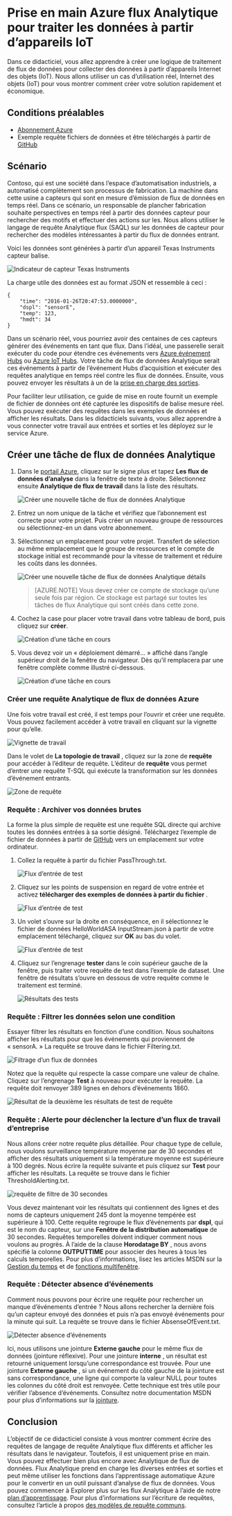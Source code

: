 <properties
    pageTitle="Prise en main Azure flux Analytique pour traiter les données à partir d’appareils IoT. | Microsoft Azure"
    description="Flux de balises et les données de capteur avec analytique de flux de données et le traitement des données en temps réel IoT"
    keywords="solution IOT, prise en main iot"
    services="stream-analytics"
    documentationCenter=""
    authors="jeffstokes72"
    manager="jhubbard"
    editor="cgronlun"
/>

<tags
    ms.service="stream-analytics"
    ms.devlang="na"
    ms.topic="hero-article"
    ms.tgt_pltfrm="na"
    ms.workload="data-services"
    ms.date="10/19/2016"
    ms.author="jeffstok"
/>

# <a name="get-started-with-azure-stream-analytics-to-process-data-from-iot-devices"></a>Prise en main Azure flux Analytique pour traiter les données à partir d’appareils IoT

Dans ce didacticiel, vous allez apprendre à créer une logique de traitement de flux de données pour collecter des données à partir d’appareils Internet des objets (IoT). Nous allons utiliser un cas d’utilisation réel, Internet des objets (IoT) pour vous montrer comment créer votre solution rapidement et économique.

## <a name="prerequisites"></a>Conditions préalables

-   [Abonnement Azure](https://azure.microsoft.com/pricing/free-trial/)
-   Exemple requête fichiers de données et être téléchargés à partir de [GitHub](https://aka.ms/azure-stream-analytics-get-started-iot)

## <a name="scenario"></a>Scénario

Contoso, qui est une société dans l’espace d’automatisation industriels, a automatisé complètement son processus de fabrication. La machine dans cette usine a capteurs qui sont en mesure d’émission de flux de données en temps réel. Dans ce scénario, un responsable de plancher fabrication souhaite perspectives en temps réel à partir des données capteur pour rechercher des motifs et effectuer des actions sur les. Nous allons utiliser le langage de requête Analytique flux (SAQL) sur les données de capteur pour rechercher des modèles intéressantes à partir du flux de données entrant.

Voici les données sont générées à partir d’un appareil Texas Instruments capteur balise.

![Indicateur de capteur Texas Instruments](./media/stream-analytics-get-started-with-iot-devices/stream-analytics-get-started-with-iot-devices-01.jpg)

La charge utile des données est au format JSON et ressemble à ceci :


    {
        "time": "2016-01-26T20:47:53.0000000",  
        "dspl": "sensorE",  
        "temp": 123,  
        "hmdt": 34  
    }  

Dans un scénario réel, vous pourriez avoir des centaines de ces capteurs générer des événements en tant que flux. Dans l’idéal, une passerelle serait exécuter du code pour étendre ces événements vers [Azure événement Hubs](https://azure.microsoft.com/services/event-hubs/) ou [Azure IoT Hubs](https://azure.microsoft.com/services/iot-hub/). Votre tâche de flux de données Analytique serait ces événements à partir de l’événement Hubs d’acquisition et exécuter des requêtes analytique en temps réel contre les flux de données. Ensuite, vous pouvez envoyer les résultats à un de la [prise en charge des sorties](stream-analytics-define-outputs.md).

Pour faciliter leur utilisation, ce guide de mise en route fournit un exemple de fichier de données ont été capturée les dispositifs de balise mesure réel. Vous pouvez exécuter des requêtes dans les exemples de données et afficher les résultats. Dans les didacticiels suivants, vous allez apprendre à vous connecter votre travail aux entrées et sorties et les déployez sur le service Azure.

## <a name="create-a-stream-analytics-job"></a>Créer une tâche de flux de données Analytique

1. Dans le [portail Azure](http://portal.azure.com), cliquez sur le signe plus et tapez **Les flux de données d’analyse** dans la fenêtre de texte à droite. Sélectionnez ensuite **Analytique de flux de travail** dans la liste des résultats.

    ![Créer une nouvelle tâche de flux de données Analytique](./media/stream-analytics-get-started-with-iot-devices/stream-analytics-get-started-with-iot-devices-02.png)

2. Entrez un nom unique de la tâche et vérifiez que l’abonnement est correcte pour votre projet. Puis créer un nouveau groupe de ressources ou sélectionnez-en un dans votre abonnement.

3. Sélectionnez un emplacement pour votre projet. Transfert de sélection au même emplacement que le groupe de ressources et le compte de stockage initial est recommandé pour la vitesse de traitement et réduire les coûts dans les données.

    ![Créer une nouvelle tâche de flux de données Analytique détails](./media/stream-analytics-get-started-with-iot-devices/stream-analytics-get-started-with-iot-devices-03.png)

    > [AZURE.NOTE] Vous devez créer ce compte de stockage qu’une seule fois par région. Ce stockage est partagé sur toutes les tâches de flux Analytique qui sont créés dans cette zone.

4. Cochez la case pour placer votre travail dans votre tableau de bord, puis cliquez sur **créer**.

    ![Création d’une tâche en cours](./media/stream-analytics-get-started-with-iot-devices/stream-analytics-get-started-with-iot-devices-03a.png)

5. Vous devez voir un « déploiement démarré... » affiché dans l’angle supérieur droit de la fenêtre du navigateur. Dès qu’il remplacera par une fenêtre complète comme illustré ci-dessous.

    ![Création d’une tâche en cours](./media/stream-analytics-get-started-with-iot-devices/stream-analytics-get-started-with-iot-devices-03b.png)

### <a name="create-an-azure-stream-analytics-query"></a>Créer une requête Analytique de flux de données Azure

Une fois votre travail est créé, il est temps pour l’ouvrir et créer une requête. Vous pouvez facilement accéder à votre travail en cliquant sur la vignette pour qu’elle.

![Vignette de travail](./media/stream-analytics-get-started-with-iot-devices/stream-analytics-get-started-with-iot-devices-04.png)

Dans le volet de **La topologie de travail** , cliquez sur la zone de **requête** pour accéder à l’éditeur de requête. L’éditeur de **requête** vous permet d’entrer une requête T-SQL qui exécute la transformation sur les données d’événement entrants.

![Zone de requête](./media/stream-analytics-get-started-with-iot-devices/stream-analytics-get-started-with-iot-devices-05.png)

### <a name="query-archive-your-raw-data"></a>Requête : Archiver vos données brutes

La forme la plus simple de requête est une requête SQL directe qui archive toutes les données entrées à sa sortie désigné. Téléchargez l’exemple de fichier de données à partir de [GitHub](https://aka.ms/azure-stream-analytics-get-started-iot) vers un emplacement sur votre ordinateur. 

1. Collez la requête à partir du fichier PassThrough.txt. 

    ![Flux d’entrée de test](./media/stream-analytics-get-started-with-iot-devices/stream-analytics-get-started-with-iot-devices-06.png)

2. Cliquez sur les points de suspension en regard de votre entrée et activez **télécharger des exemples de données à partir du fichier** .

    ![Flux d’entrée de test](./media/stream-analytics-get-started-with-iot-devices/stream-analytics-get-started-with-iot-devices-06a.png)

3. Un volet s’ouvre sur la droite en conséquence, en il sélectionnez le fichier de données HelloWorldASA InputStream.json à partir de votre emplacement téléchargé, cliquez sur **OK** au bas du volet.

    ![Flux d’entrée de test](./media/stream-analytics-get-started-with-iot-devices/stream-analytics-get-started-with-iot-devices-06b.png)

4. Cliquez sur l’engrenage **tester** dans le coin supérieur gauche de la fenêtre, puis traiter votre requête de test dans l’exemple de dataset. Une fenêtre de résultats s’ouvre en dessous de votre requête comme le traitement est terminé.

    ![Résultats des tests](./media/stream-analytics-get-started-with-iot-devices/stream-analytics-get-started-with-iot-devices-07.png)

### <a name="query-filter-the-data-based-on-a-condition"></a>Requête : Filtrer les données selon une condition

Essayer filtrer les résultats en fonction d’une condition. Nous souhaitons afficher les résultats pour que les événements qui proviennent de « sensorA. » La requête se trouve dans le fichier Filtering.txt.

![Filtrage d’un flux de données](./media/stream-analytics-get-started-with-iot-devices/stream-analytics-get-started-with-iot-devices-08.png)

Notez que la requête qui respecte la casse compare une valeur de chaîne. Cliquez sur l’engrenage **Test** à nouveau pour exécuter la requête. La requête doit renvoyer 389 lignes en dehors d’événements 1860.

![Résultat de la deuxième les résultats de test de requête](./media/stream-analytics-get-started-with-iot-devices/stream-analytics-get-started-with-iot-devices-09.png)

### <a name="query-alert-to-trigger-a-business-workflow"></a>Requête : Alerte pour déclencher la lecture d’un flux de travail d’entreprise

Nous allons créer notre requête plus détaillée. Pour chaque type de cellule, nous voulons surveillance température moyenne par de 30 secondes et afficher des résultats uniquement si la température moyenne est supérieure à 100 degrés. Nous écrire la requête suivante et puis cliquez sur **Test** pour afficher les résultats. La requête se trouve dans le fichier ThresholdAlerting.txt.

![requête de filtre de 30 secondes](./media/stream-analytics-get-started-with-iot-devices/stream-analytics-get-started-with-iot-devices-10.png)

Vous devez maintenant voir les résultats qui contiennent des lignes et des noms de capteurs uniquement 245 dont la moyenne tempérée est supérieure à 100. Cette requête regroupe le flux d’événements par **dspl**, qui est le nom du capteur, sur une **Fenêtre de la distribution automatique** de 30 secondes. Requêtes temporelles doivent indiquer comment nous voulons au progrès. À l’aide de la clause **Horodatage BY** , nous avons spécifié la colonne **OUTPUTTIME** pour associer des heures à tous les calculs temporelles. Pour plus d’informations, lisez les articles MSDN sur la [Gestion du temps](https://msdn.microsoft.com/library/azure/mt582045.aspx) et de [fonctions multifenêtre](https://msdn.microsoft.com/library/azure/dn835019.aspx).

### <a name="query-detect-absence-of-events"></a>Requête : Détecter absence d’événements

Comment nous pouvons pour écrire une requête pour rechercher un manque d’événements d’entrée ? Nous allons rechercher la dernière fois qu’un capteur envoyé des données et puis n’a pas envoyé événements pour la minute qui suit. La requête se trouve dans le fichier AbsenseOfEvent.txt.

![Détecter absence d’événements](./media/stream-analytics-get-started-with-iot-devices/stream-analytics-get-started-with-iot-devices-11.png)

Ici, nous utilisons une jointure **Externe gauche** pour le même flux de données (jointure réflexive). Pour une jointure **interne** , un résultat est retourné uniquement lorsqu’une correspondance est trouvée.  Pour une jointure **Externe gauche** , si un événement du côté gauche de la jointure est sans correspondance, une ligne qui comporte la valeur NULL pour toutes les colonnes du côté droit est renvoyée. Cette technique est très utile pour vérifier l’absence d’événements. Consultez notre documentation MSDN pour plus d’informations sur la [jointure](https://msdn.microsoft.com/library/azure/dn835026.aspx).

## <a name="conclusion"></a>Conclusion

L’objectif de ce didacticiel consiste à vous montrer comment écrire des requêtes de langage de requête Analytique flux différents et afficher les résultats dans le navigateur. Toutefois, il est uniquement prise en main. Vous pouvez effectuer bien plus encore avec Analytique de flux de données. Flux Analytique prend en charge les diverses entrées et sorties et peut même utiliser les fonctions dans l’apprentissage automatique Azure pour le convertir en un outil puissant d’analyse de flux de données. Vous pouvez commencer à Explorer plus sur les flux Analytique à l’aide de notre [plan d’apprentissage](https://azure.microsoft.com/documentation/learning-paths/stream-analytics/). Pour plus d’informations sur l’écriture de requêtes, consultez l’article à propos [des modèles de requête communs](./stream-analytics-stream-analytics-query-patterns.md).
